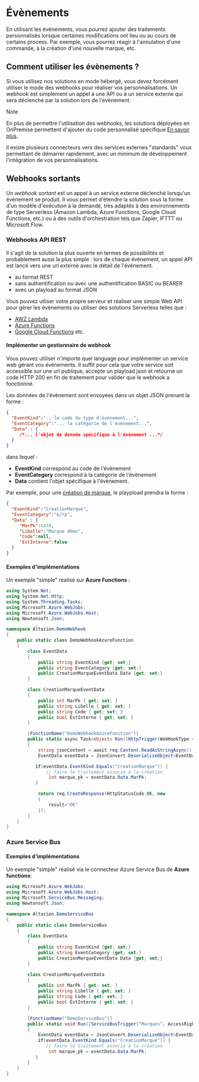 ﻿# Évènements

En utilisant les évènements, vous pourrez ajouter des traitements personnalisés lorsque certaines modifications ont lieu ou au cours de certains process. Par exemple, vous pourrez réagir à l'annulation d'une commande, à la création d'une nouvelle marque, etc.

## Comment utiliser les évènements ?

Si vous utilisez nos solutions en mode hébergé, vous devez forcément utiliser le mode des webhooks pour réaliser vos personnalisations. Un webhook est simplement un appel à une API ou à un service externe qui sera déclenché par la solution lors de l'évènement.

> [!NOTE]
> En plus de permettre l'utilisation des webhooks, les solutions déployées en OnPremise permettent d'ajouter du code personnalisé spécifique [En savoir plus](../../extensions/events.md).

Il existe plusieurs connecteurs vers des services externes "standards" vous permettant de démarrer rapidement, avec un minimum de développement l'intégration de vos personnalisations.

## Webhooks sortants

Un _webhook sortant_ est un appel à un service externe déclenché lorsqu'un évènement se produit. Il vous permet d'étendre la solution sous la forme d'un modèle d'exécution à la demande, très adaptés à des environnements de type Serverless (Amazon Lambda, Azure Functions, Google Cloud Functions, etc.) ou à des outils d'orchestration tels que Zapier, IFTTT ou Microsoft Flow.

### Webhooks API REST

Il s'agit de la solution la plus ouverte en termes de possibilités et probablement aussi la plus simple : lors de chaque évènement, un appel API est lancé vers une url externe avec le détail de l'évènement.

- au format REST
- sans authentification ou avec une authentification BASIC ou BEARER
- avec un playload au format JSON

Vous pouvez utliser votre propre serveur et réaliser une simple Web API pour gérer les évènements ou utiliser des solutions Serverless telles que :

- [AWZ Lambda](https://aws.amazon.com/fr/lambda/)
- [Azure Functions](https://azure.microsoft.com/fr-fr/services/functions/)
- [Google Cloud Functions](https://cloud.google.com/functions/)
etc.

#### Implémenter un gestionnaire de webhook

Vous pouvez utiliser n'importe quel language pour implémenter un service web gérant vos évènements. Il suffit pour cela que votre service soit accessible sur une url publique, accepte un playload json et retourne un code HTTP 200 en fin de traitement pour valider que le webhook a fonctionné. 

Les données de l'évènement sont envoyées dans un objet JSON prenant la forme :

``` json
{
  "EventKind":".. le code du type d'évènement...",
  "EventCategory":"... la catégorie de l'évènement...",
  "Data" : {
     /*... l'objet de donnée spécifique à l'évènement ...*/
  }
}
```

dans lequel :

- **EventKind** correspond au code de l'évènement
- **EventCategory** correspond à la catégorie de l'évènement
- **Data** contient l'objet spécifique à l'évènement.

Par exemple, pour une [création de marque](catalogue/marques.md), le playpload prendra la forme : 

``` json
{
  "EventKind":"CreationMarque",
  "EventCategory":"e/rp",
  "Data" : {
     "MarPk":1478,
     "Libelle":"Marque démo",
     "Code":null,
     "EstInterne":false
  }
}
```

#### Exemples d'implémentations

Un exemple "simple" réalisé sur **Azure Functions** :

``` csharp
using System.Net;
using System.Net.Http;
using System.Threading.Tasks;
using Microsoft.Azure.WebJobs;
using Microsoft.Azure.WebJobs.Host;
using Newtonsoft.Json;

namespace Altazion.DemoWebhook
{
    public static class DemoWebhookAzureFunction
    {
        class EventData
        {
            public string EventKind {get; set;}
            public string EventCategory {get; set;}
            public CreationMarqueEventData Data {get; set;}
        }

        class CreationMarqueEventData
        {
            public int MarPk { get; set; }
            public string Libelle { get; set; }
            public string Code { get; set; }
            public bool EstInterne { get; set; }
        }

        [FunctionName("DemoWebhookAzureFunction")]
        public static async Task<object> Run([HttpTrigger(WebHookType = "genericJson")]HttpRequestMessage req, TraceWriter log)
        {
            string jsonContent = await req.Content.ReadAsStringAsync();
            EventData eventData = JsonConvert.DeserializeObject<EventData>(jsonContent);

           if(eventData.EventKind.Equals("CreationMarque")) {
               // faire le traitement associé à la création
                int marque_pk = eventData.Data.MarPk;
           }

            return req.CreateResponse(HttpStatusCode.OK, new
            {
                result="OK"
            });
        }
    }
}
```


### Azure Service Bus

#### Exemples d'implémentations

Un exemple "simple" réalisé via le connecteur Azure Service Bus de **Azure functions**:

``` csharp
using Microsoft.Azure.WebJobs;
using Microsoft.Azure.WebJobs.Host;
using Microsoft.ServiceBus.Messaging;
using Newtonsoft.Json;

namespace Altazion.DemoServiceBus
{
    public static class DemoServiceBus
    {
        class EventData
        {
            public string EventKind {get; set;}
            public string EventCategory {get; set;}
            public CreationMarqueEventData Data {get; set;}
        }

        class CreationMarqueEventData
        {
            public int MarPk { get; set; }
            public string Libelle { get; set; }
            public string Code { get; set; }
            public bool EstInterne { get; set; }
        }

        [FunctionName("DemoServiceBus")]
        public static void Run([ServiceBusTrigger("Marques", AccessRights.Listen, Connection = "test-altazion_SERVICEBUS")]string myQueueItem, TraceWriter log)
        {
            EventData eventData = JsonConvert.DeserializeObject<EventData>(myQueueItem);
            if(eventData.EventKind.Equals("CreationMarque")) {
               // faire le traitement associé à la création
                int marque_pk = eventData.Data.MarPk;
           }
        }
    }
}
```